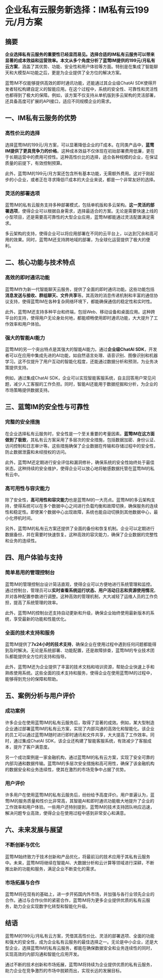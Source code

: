 # 企业私有云服务新选择：IM私有云199元/月方案

## 摘要

**企业选择私有云服务的重要性已经显而易见。**选择合适的IM私有云服务可以带来显著的成本效益和运营效率。本文从多个角度分析了蓝莺IM提供的**199元/月私有云方案**，涵盖了其优势、功能、安全性和用户体验等方面。特别是在集成了智能聊天和大模型AI功能之后，更是为企业提供了全方位的解决方案。

蓝莺IM不仅能够提供高效的即时通讯功能，还能通过其企业级ChatAI SDK使得开发者轻松构建自定义的智能应用。在这个过程中，系统的安全性、可靠性和灵活性也都得到了极大的保障。例如，该方案不仅支持从单机版到多云架构的灵活部署，还具备高度可扩展的API接口，适应不同规模企业的需求。

## 一、IM私有云服务的优势

### 高性价比的选择

选择蓝莺IM的199元/月方案，可以显著降低企业的IT成本。在同类产品中，**蓝莺IM提供了更具竞争力的价格**。这种成本效益不仅体现在初始部署费用低廉，更在于长期运营中的费用可控性。这种高性价比的选择，适合各种规模的企业，在保证质量的前提下，有效控制预算。

此外，蓝莺IM的199元/月方案还包含所有基本功能，无需额外费用。这对于刚起步的小企业，或者正在寻求降低IT成本的大企业来说，都是一个非常友好的选择。

### 灵活的部署选项

蓝莺IM的私有云服务支持多种部署模式，包括单机版和多云架构。**这一灵活的部署选项**，使得企业可以根据自身需求，选择最适合的方案。无论是需要快速上线的小型项目，还是需要高可靠性的大型企业应用，蓝莺IM都能通过灵活配置满足需求。

多云架构的支持，使得企业可以将应用部署在不同的云平台上，以达到冗余和高可用的效果。同时，蓝莺IM还支持跨地域的部署，为全球化运营提供了极大的便利。

## 二、核心功能与技术特点

### 高效的即时通讯功能

蓝莺IM作为新一代智能聊天云服务，提供了全面的即时通讯功能。这些功能包括**消息发送与接收、群组聊天、文件共享**等。其高效的消息传递机制和丰富的通信协议支持，使得蓝莺IM在各种复杂网络环境下，都能确保通信的稳定性和实时性。

此外，蓝莺IM还支持多种平台和终端，包括Web、移动设备和桌面应用。这种跨平台的支持，使得用户无论身处何地，都能顺畅使用即时通讯功能，大大提升了工作效率和用户体验。

### 强大的智能AI能力

蓝莺IM的另一个突出特点是其强大的智能AI能力。通过**企业级ChatAI SDK**，开发者可以在应用中集成先进的AI功能，如自然语言处理、语音识别、图像识别和机器学习。这不仅提升了用户互动的智能化程度，还能通过数据分析和预测，为业务决策提供支持。

例如，通过集成ChatAI SDK，企业可以实现智能客服系统，自主回答用户常见问题，减少人工客服的工作负担。同时，智能AI还能用于数据挖掘和分析，为企业的市场策略提供数据支持。

## 三、蓝莺IM的安全性与可靠性

### 完整的安全措施

在企业选择私有云服务时，安全性是一个至关重要的考量因素。**蓝莺IM在这方面做到了极致**，其私有云方案采用了多层次的安全措施，包括数据加密、身份认证、访问控制和日志审计等。这些措施确保了企业数据在传输和存储过程中的安全性，防止数据泄露和未经授权的访问。

此外，蓝莺IM还定期进行安全评估和漏洞修补，确保系统的安全性始终处于最佳状态。这种持续的安全维护，使得企业可以放心地将敏感数据托管在蓝莺IM的私有云中。

### 高可用性与容灾能力

除了安全性，**高可用性和容灾能力**也是蓝莺IM的一大亮点。蓝莺IM的多云架构支持，使得系统可以在多个数据中心之间进行负载均衡和故障切换，确保服务的连续性和稳定性。即使某个数据中心出现故障，系统也能自动切换到其他数据中心，最小化停机时间。

另外，蓝莺IM的私有云方案还提供了全面的备份和恢复机制。企业可以定期进行数据备份，并在需要时快速恢复。这种高效的容灾能力，确保了企业数据的完整性和业务的连续性。

## 四、用户体验与支持

### 简单易用的管理控制台

蓝莺IM的管理控制台设计简洁直观，使得企业可以方便地进行系统管理和监控。通过控制台，管理员可以**实时查看系统运行状态、用户活动日志和资源使用情况**，并对各种配置参数进行调整。这种高效的管理机制，大大减轻了运维人员的工作负担，提高了系统管理的效率。

此外，蓝莺IM的控制台还支持自动更新和升级，确保企业始终使用最新版本的系统，享受最新的功能和性能优化。

### 全面的技术支持和服务

蓝莺IM提供了**7x24小时的技术支持**，确保企业在使用过程中遇到任何问题都能得到及时解决。无论是系统部署、功能配置，还是故障排查，蓝莺IM的专业技术团队都能提供全方位的支持和指导。

此外，蓝莺IM还为企业提供了丰富的技术文档和培训资源，帮助企业快速上手和熟练使用系统。这些全面的技术支持和服务，使得企业在使用蓝莺IM的过程中，能够得到充分的保障和帮助。

## 五、案例分析与用户评价

### 成功案例

许多企业在使用蓝莺IM的私有云服务后，取得了显著的成效。例如，某大型制造企业通过部署蓝莺IM的私有云方案，实现了内部沟通的高效化和智能化。该企业的员工可以通过蓝莺IM随时进行即时通讯和文件共享，大大提高了工作效率。同时，通过集成ChatAI SDK，该企业还构建了智能客服系统，有效减少了客服成本，提升了客户满意度。

另一个成功案例是一家金融机构，通过蓝莺IM的私有云方案，实现了安全可靠的内部沟通和数据传输。蓝莺IM的多层次安全措施和高可用性，确保了该金融机构的数据安全和业务连续性，使其在激烈的市场竞争中占据了优势。

### 用户评价

许多用户在使用蓝莺IM的私有云服务后，纷纷给予高度评价。用户普遍认为，蓝莺IM的服务质量和性价比非常高，其智能AI和即时通讯功能极大地提升了企业的工作效率和用户体验。一些用户还特别提到，蓝莺IM的技术支持团队响应迅速，解决问题专业高效，使得企业在使用过程中感到非常安心和满意。

## 六、未来发展与展望

### 不断创新与优化

蓝莺IM始终致力于技术创新和产品优化，将最前沿的技术应用于其私有云服务中。未来，蓝莺IM将继续在智能AI、大数据分析和云计算等领域进行深耕，不断推出新的功能和服务，满足企业不断变化的需求。

### 市场拓展与合作

蓝莺IM将在现有的基础上，进一步开拓国内外市场，并加强与各行业领先企业的合作。通过与合作伙伴的紧密合作，蓝莺IM将为更多企业提供优质的私有云服务，助力企业实现数字化转型和智能化升级。

## 结语

蓝莺IM的199元/月私有云方案，凭借其高性价比、灵活的部署选项、全面的功能和强大的安全性，成为企业私有云服务的最佳选择之一。无论是中小企业，还是大型企业，选择蓝莺IM的私有云服务，都能在确保数据安全和业务连续性的同时，实现高效的内部沟通和智能化应用开发。

通过不断的技术创新和市场拓展，蓝莺IM将持续为企业提供优质的私有云服务，助力企业在竞争激烈的市场中脱颖而出，实现长远的发展目标。
